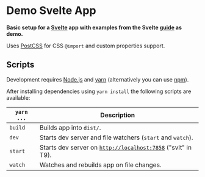 # Demo Svelte App

**Basic setup for a [Svelte](https://svelte.technology) app with examples from the Svelte [guide](https://svelte.technology/guide) as demo.**

Uses [PostCSS](http://postcss.org/) for CSS `@import` and custom properties support.

## Scripts

Development requires [Node.js](http://nodejs.org/) and [yarn](https://yarnpkg.com/) (alternatively you can use [npm](https://npmjs.org/)).

After installing dependencies using `yarn install` the following scripts are available:

`yarn ...` | Description
---|---
`build` | Builds app into `dist/`.
`dev`   | Starts dev server and file watchers (`start` and `watch`).
`start` | Starts dev server on [`http://localhost:7858`](http://localhost:7858) ("svlt" in T9).
`watch` | Watches and rebuilds app on file changes.